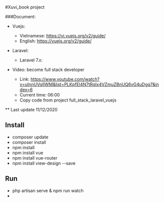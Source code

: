 #Xuvi_book project


###Document:
+ Vuejs:
    - Vietnamese: https://vi.vuejs.org/v2/guide/
    - English: https://vuejs.org/v2/guide/
+ Laravel: 
    - Laravel 7.x:

+ Video: become full stack developer
    - Link: https://www.youtube.com/watch?v=uInnUVqIIWM&list=PLKpfEl4N7tRqIx4VZmuZBnUQ6vG4uDgq7&index=6
    - Current time: 06:00
    - Copy code from project full_stack_laravel_vuejs
 
 ** Last update 11/12/2020

## Install

+ composer update
+ composer install
+ npm install
+ npm install vue
+ npm install vue-router
+ npm install view-design --save

## Run
+ php artisan serve & npm run watch
+ 
